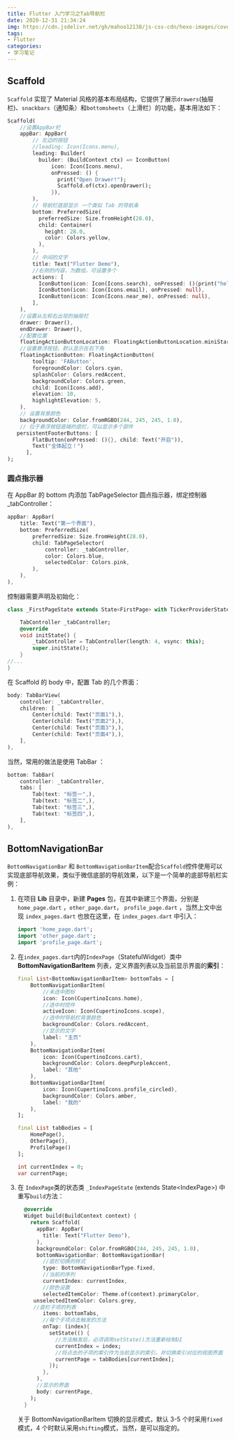 ```yaml
---
title: Flutter 入门学习之Tab导航栏
date: 2020-12-31 21:34:24
img: https://cdn.jsdelivr.net/gh/mahoo12138/js-css-cdn/hexo-images/cover/flutter.png
tags: 
- Flutter
categories: 
- 学习笔记
---
```


## Scaffold

`Scaffold` 实现了 Material 风格的基本布局结构，它提供了展示`drawers`(抽屉栏)、`snackbars`（通知条）和`bottomsheets`（上滑栏）的功能，基本用法如下：

```dart
Scaffold(
    //设置AppBar栏 
    appBar: AppBar(
        // 左边的按钮
        //leading: Icon(Icons.menu),
        leading: Builder(
          builder: (BuildContext ctx) => IconButton(
              icon: Icon(Icons.menu),
              onPressed: () {
                print("Open Drawer!");
                Scaffold.of(ctx).openDrawer();
              }),
        ),
        // 导航栏底部显示 一个类似 Tab 的导航条
        bottom: PreferredSize(
          preferredSize: Size.fromHeight(28.0),
          child: Container(
            height: 28.0,
            color: Colors.yellow,
          ),
        ),
        // 中间的文字
        title: Text("Flutter Demo"),
        //右侧的内容，为数组，可设置多个
        actions: [
          IconButton(icon: Icon(Icons.search), onPressed: (){print("hello");}),
          IconButton(icon: Icon(Icons.email), onPressed: null),
          IconButton(icon: Icon(Icons.near_me), onPressed: null),
        ],
    ),
    //设置从左和右出现的抽屉栏
    drawer: Drawer(),
  	endDrawer: Drawer(),
    //配置位置
    floatingActionButtonLocation: FloatingActionButtonLocation.miniStartFloat,
    //设置悬浮按钮，默认显示在右下角
    floatingActionButton: FloatingActionButton(
    	tooltip: 'FAButton',
        foregroundColor: Colors.cyan,
        splashColor: Colors.redAccent,
        backgroundColor: Colors.green,
        child: Icon(Icons.add),
		elevation: 10,
        highlightElevation: 5,
    ),
    // 设置背景颜色
    backgroundColor: Color.fromRGBO(244, 245, 245, 1.0),
    // 位于悬浮按钮底端的底栏，可以显示多个部件
   persistentFooterButtons: [
        FlatButton(onPressed: (){}, child: Text("开启")),
        Text("全体起立！")
      ],
);
```

### 圆点指示器

在 AppBar 的 bottom 内添加 TabPageSelector 圆点指示器，绑定控制器 _tabController：

```dart
appBar: AppBar(
    title: Text("第一个界面"),
    bottom: PreferredSize(
        preferredSize: Size.fromHeight(28.0),
        child: TabPageSelector(
            controller: _tabController,
            color: Colors.blue,
            selectedColor: Colors.pink,
        ),
    ),
),
```

控制器需要声明及初始化：

```dart
class _FirstPageState extends State<FirstPage> with TickerProviderStateMixin {

    TabController _tabController;
    @override
    void initState() {
        _tabController = TabController(length: 4, vsync: this);
        super.initState();
    }
//...
}
```

在 Scaffold 的 body 中，配置 Tab 的几个界面：

```dart
body: TabBarView(
    controller: _tabController,
    children: [
        Center(child: Text("页面1"),),
        Center(child: Text("页面2"),),
        Center(child: Text("页面3"),),
        Center(child: Text("页面4"),),
    ],
),
```

当然，常用的做法是使用 TabBar ：

```dart
bottom: TabBar(
    controller: _tabController,
    tabs: [
        Tab(text: "标签一",),
        Tab(text: "标签二",),
        Tab(text: "标签三",),
        Tab(text: "标签四",),
    ],
),
```



## BottomNavigationBar

`BottomNavigationBar` 和 `BottomNavigationBarItem`配合`Scaffold`控件使用可以实现底部导航效果，类似于微信底部的导航效果，以下是一个简单的底部导航栏实例：

1. 在项目 **Lib** 目录中，新建 **Pages** 包，在其中新建三个界面，分别是`home_page.dart` ，`other_page.dart`， `profile_page.dart` ，当然上文中出现 `index_pages.dart` 也放在这里，在 `index_pages.dart` 中引入：

   ```dart
   import 'home_page.dart';
   import 'other_page.dart';
   import 'profile_page.dart';
   ```

2. 在`index_pages.dart`内的`IndexPage`（StatefulWidget）类中 **BottomNavigationBarItem** 列表，定义界面列表以及当前显示界面的**索引**：

   ```dart
   final List<BottomNavigationBarItem> bottomTabs = [
       BottomNavigationBarItem(
           //未选中图标
           icon: Icon(CupertinoIcons.home),
           //选中时控件
           activeIcon: Icon(CupertinoIcons.scope),
           //选中时导航栏背景颜色
           backgroundColor: Colors.redAccent,
           //显示的文字
           label: "主页"
       ),
       BottomNavigationBarItem(
           icon: Icon(CupertinoIcons.cart),
           backgroundColor: Colors.deepPurpleAccent,
           label: "其他"
       ),
       BottomNavigationBarItem(
           icon: Icon(CupertinoIcons.profile_circled),
           backgroundColor: Colors.amber,
           label: "我的"
       ),
   ];
   
   final List tabBodies = [
       HomePage(),
       OtherPage(),
       ProfilePage()
   ];
   
   int currentIndex = 0;
   var currentPage;
   ```

3. 在 `IndexPage`类的状态类 `_IndexPageState` (extends State\<IndexPage\>) 中重写`build`方法：

   ```dart
     @override
     Widget build(BuildContext context) {
       return Scaffold(
         appBar: AppBar(
           title: Text("Flutter Demo"),
         ),
         backgroundColor: Color.fromRGBO(244, 245, 245, 1.0),
         bottomNavigationBar: BottomNavigationBar(
           //底栏切换的样式
           type: BottomNavigationBarType.fixed,
           //当前的序列
           currentIndex: currentIndex,
           //颜色设置
           selectedItemColor: Theme.of(context).primaryColor,
       	unselectedItemColor: Colors.grey,
   		//底栏子项的列表
           items: bottomTabs,
           //每个子项点击触发的方法
           onTap: (index){
             setState(() {
               //方法触发后，必须调用setState()方法重新绘制UI
               currentIndex = index;
               //将点击的子项的索引作为当前显示的索引，并切换索引对应的视图界面
               currentPage = tabBodies[currentIndex];
             });
           },
         ),
         //显示的界面
         body: currentPage,
       );
     }
   ```

   关于 BottomNavigationBarItem 切换的显示模式，默认 3-5 个时采用`fixed`模式，4 个时默认采用`shifting`模式，当然，是可以指定的。
